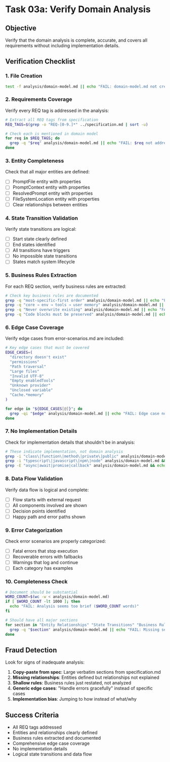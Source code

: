 # Task 03a: Verify Domain Analysis

## Objective

Verify that the domain analysis is complete, accurate, and covers all requirements without including implementation details.

## Verification Checklist

### 1. File Creation

```bash
test -f analysis/domain-model.md || echo "FAIL: domain-model.md not created"
```

### 2. Requirements Coverage

Verify every REQ tag is addressed in the analysis:

```bash
# Extract all REQ tags from specification
REQ_TAGS=$(grep -o "REQ-[0-9.]*" ../specification.md | sort -u)

# Check each is mentioned in domain model
for req in $REQ_TAGS; do
  grep -q "$req" analysis/domain-model.md || echo "FAIL: $req not addressed in analysis"
done
```

### 3. Entity Completeness

Check that all major entities are defined:
- [ ] PromptFile entity with properties
- [ ] PromptContext entity with properties  
- [ ] ResolvedPrompt entity with properties
- [ ] FileSystemLocation entity with properties
- [ ] Clear relationships between entities

### 4. State Transition Validation

Verify state transitions are logical:
- [ ] Start state clearly defined
- [ ] End states identified
- [ ] All transitions have triggers
- [ ] No impossible state transitions
- [ ] States match system lifecycle

### 5. Business Rules Extraction

For each REQ section, verify business rules are extracted:

```bash
# Check key business rules are documented
grep -q "most-specific-first order" analysis/domain-model.md || echo "FAIL: Resolution order rule missing"
grep -q "core → env → tools → user memory" analysis/domain-model.md || echo "FAIL: Assembly order rule missing"
grep -q "Never overwrite existing" analysis/domain-model.md || echo "FAIL: Installation rule missing"
grep -q "Code blocks must be preserved" analysis/domain-model.md || echo "FAIL: Compression rule missing"
```

### 6. Edge Case Coverage

Verify edge cases from error-scenarios.md are included:

```bash
# Key edge cases that must be covered
EDGE_CASES=(
  "directory doesn't exist"
  "permissions"
  "Path traversal"
  "Large files"
  "Invalid UTF-8"
  "Empty enabledTools"
  "Unknown provider"
  "Unclosed variable"
  "Cache.*memory"
)

for edge in "${EDGE_CASES[@]}"; do
  grep -qi "$edge" analysis/domain-model.md || echo "FAIL: Edge case not covered: $edge"
done
```

### 7. No Implementation Details

Check for implementation details that shouldn't be in analysis:

```bash
# These indicate implementation, not domain analysis
grep -i "class\|function\|method\|private\|public" analysis/domain-model.md && echo "FAIL: Implementation details found"
grep -i "typescript\|javascript\|npm\|node" analysis/domain-model.md && echo "FAIL: Technology details in domain analysis"
grep -E "async|await|promise|callback" analysis/domain-model.md && echo "FAIL: Async implementation details"
```

### 8. Data Flow Validation

Verify data flow is logical and complete:
- [ ] Flow starts with external request
- [ ] All components involved are shown
- [ ] Decision points identified
- [ ] Happy path and error paths shown

### 9. Error Categorization

Check error scenarios are properly categorized:
- [ ] Fatal errors that stop execution
- [ ] Recoverable errors with fallbacks
- [ ] Warnings that log and continue
- [ ] Each category has examples

### 10. Completeness Check

```bash
# Document should be substantial
WORD_COUNT=$(wc -w < analysis/domain-model.md)
if [ $WORD_COUNT -lt 1000 ]; then
  echo "FAIL: Analysis seems too brief ($WORD_COUNT words)"
fi

# Should have all major sections
for section in "Entity Relationships" "State Transitions" "Business Rules" "Edge Cases" "Error Scenarios" "Data Flow"; do
  grep -q "$section" analysis/domain-model.md || echo "FAIL: Missing section: $section"
done
```

## Fraud Detection

Look for signs of inadequate analysis:

1. **Copy-paste from spec**: Large verbatim sections from specification.md
2. **Missing relationships**: Entities defined but relationships not explained
3. **Shallow rules**: Business rules just restated, not analyzed
4. **Generic edge cases**: "Handle errors gracefully" instead of specific cases
5. **Implementation bias**: Jumping to how instead of what/why

## Success Criteria

- All REQ tags addressed
- Entities and relationships clearly defined
- Business rules extracted and documented
- Comprehensive edge case coverage
- No implementation details
- Logical state transitions and data flow